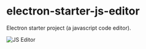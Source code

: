 # electron-starter-js-editor
Electron starter project (a javascript code editor).


![JS Editor](https://www.lxmcloud.tk/git/jseditor.jpg)
